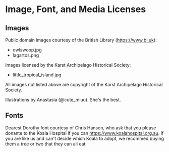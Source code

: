 # Image, Font, and Media Licenses

## Images

Public domain images courtesy of the British Library (https://www.bl.uk):

- owlswoop.jpg
- lagartos.png

Images licensed by the Karst Archipelago Historical Society:

- little_tropical_island.jpg

All images not listed above are copyright of the Karst Archipelago Historical Society.

Illustrations by Anastasia (@cute_miuu). She's the best.

## Fonts

Dearest Dorothy font courtesy of Chris Hansen, who ask that you please donante to the Koala Hospital if you can https://www.koalahospital.org.au. If you are like us and can't decide which Koala to adopt, we recommed buying them a tree or two that they can all eat.
